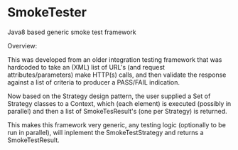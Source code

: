 # SmokeTester
Java8 based generic smoke test framework

Overview:

This was developed from an older integration testing framework that was hardcoded to take an (XML) list of URL's 
(and request attributes/parameters) make HTTP(s) calls, and then validate the response against a list of criteria to 
producer a PASS/FAIL indication.

Now based on the Strategy design pattern, the user supplied a Set of Strategy classes to a Context, which (each element) is 
executed (possibly in parallel) and then a list of SmokeTesResult's (one per Strategy) is returned.

This makes this framework very generic, any testing logic (optionally to be run in parallel), will inplement the 
SmokeTestStrategy and returns a SmokeTestResult.



